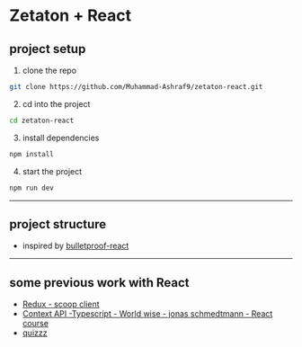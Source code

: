 # Zetaton + React

## project setup

1.  clone the repo

```bash
git clone https://github.com/Muhammad-Ashraf9/zetaton-react.git
```

2.  cd into the project

```bash
cd zetaton-react
```

3.  install dependencies

```bash
npm install
```

4.  start the project

```bash
npm run dev
```

---

## project structure

- inspired by [bulletproof-react](https://github.com/alan2207/bulletproof-react/blob/master/docs/project-structure.md)

---

## some previous work with React

- [Redux - scoop client](https://github.com/Muhammad-Ashraf9/scoop-client)
- [Context API -Typescript - World wise - jonas schmedtmann - React course](https://github.com/Muhammad-Ashraf9/world-wise)
- [quizzz](https://github.com/Muhammad-Ashraf9/quizzz)
